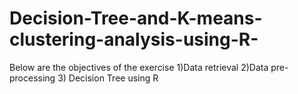 # Decision-Tree-and-K-means-clustering-analysis-using-R-
Below are the objectives of the exercise 1)Data retrieval 2)Data pre-processing 3) Decision Tree using R
